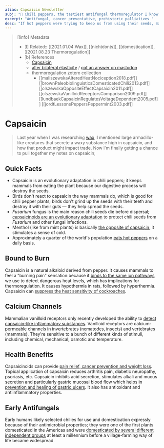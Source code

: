 ```yaml
---
alias: Capsaicin Newsletter
subj: "📗 Chili peppers, the tastiest antifungal thermoregulator I know"
excerpt: "Antifungal, cancer preventative, prehistoric palliatives " 
desc: "If hot peppers were trying to keep us from using their seeds, maybe capsaicin shouldn't be so useful."
---
```


> [!info] Metadata
> - [l] Related:: [[2021.01.04 Wax]], [[nichtdonts]], [[domestication]], [[2021.08.23 Thermoregulation]]
> - [b] References
> 	- [Capsaicin](https://en.wikipedia.org/wiki/Capsaicin)
> 	* [alter bilateral elasticity](https://twitter.com/EleanorKonik/status/1510349566583111681) / [got an answer on mastodon](https://scholar.social/@eleanorkonik/108064417950344954)
> 	* thermoregulation zotero collection
> 		* [[maliszewskaAlteredHeatNociception2018.pdf]] [[brownPaleobiolinguisticsDomesticatedChili2013.pdf]] [[olszewskaOppositeEffectCapsaicin2011.pdf]] [[olszewskaVanilloidReceptorsComparison2009.pdf]] [[lundbaekCapsaicinRegulatesVoltageDependent2005.pdf]] [[jordtLessonsPeppersPeppermint2003.pdf]]

# Capsaicin

> Last year when I was researching [wax](https://newsletter.eleanorkonik.com/wax/), I mentioned large armadillo-like creatures that secrete a waxy substance high in capsaicin, and how that product might impact trade. Now I'm finally getting a chance to pull together my notes on capsaicin; 

## Quick Facts
 
- Capsaicin is an evolutionary adaptation in chili peppers; it keeps mammals from eating the plant because our digestive process will destroy the seeds.
- Birds don't react to capsaicin the way mammals do, which is good for chili pepper plants; birds don't grind up the seeds with their teeth and destroy it with their guts — they help spread the seeds. 
- *Fusarium* fungus is the main reason chili seeds die before dispersal; [capsaicinoids are an evolutionary adaptation](https://www.ncbi.nlm.nih.gov/pmc/articles/PMC2575311/) to protect chili seeds from _Fusarium_ and other fungal infections. 
- Menthol (like from mint plants) is basically [the opposite of capsaicin](https://pubmed.ncbi.nlm.nih.gov/12965298/), it stimulates a sense of cold. 
- Approximately a quarter of the world's population [eats hot peppers](https://pharmrev.aspetjournals.org/content/51/2/159.long) on a daily basis. 

## Bound to Burn

Capsaicin is a natural alkaloid derived from pepper. It causes mammals to feel a "burning pain" sensation because it [binds to the same ion pathways](https://pubmed.ncbi.nlm.nih.gov/9349801/) we use to detect dangerous heat levels, which has implications for thermoregulation. It causes hypothermia in rats, followed by hyperthermia. Capsaicin can [suppress the heat sensitivity of cockroaches](https://journals.plos.org/plosone/article?id=10.1371/journal.pone.0194109). 

## Calcium Channels

Mammalian vanilloid receptors only recently developed the ability to [detect capsaicin-like inflammatory substances](https://pubmed.ncbi.nlm.nih.gov/11853675/). Vanilloid receptors are calcium-permeable channels in invertebrates (nematodes, insects) and vertebrates (mammals). They're sensitive to a bunch of different kinds of stimuli, including chemical, mechanical, osmotic and temperature.

## Health Benefits

Capsaicinoids can provide [pain relief, cancer prevention and weight loss](https://doi.org/10.1080/10408398.2013.772090).  Topical application of capsaicin reduces arthritis pain, diabetic neuropathy, psoriasis, etc.  Capsaicin inhibits acid secretion, stimulates alkali and mucus secretion and particularly gastric mucosal blood flow which helps in [prevention and healing of gastric ulcers](https://pubmed.ncbi.nlm.nih.gov/16621751/). It also has antioxidant and antiinflammatory properties. 

## Early Antifungals

Early humans likely selected chilies for use and domestication expressly because of their antimicrobial properties; they were one of the first plants domesticated in the Americas and were [domesticated by several different independent groups](https://doi.org/10.14237/EBL.4.2013.2) at least a millennium before a village-farming way of life became widespread.
